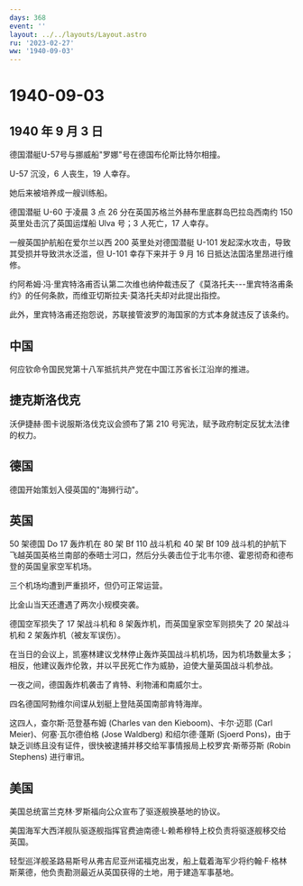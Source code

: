 ```yaml
---
days: 368
event: ''
layout: ../../layouts/Layout.astro
ru: '2023-02-27'
ww: '1940-09-03'
---
```


# 1940-09-03

## 1940 年 9 月 3 日

德国潜艇U-57号与挪威船"罗娜"号在德国布伦斯比特尔相撞。

U-57 沉没，6 人丧生，19 人幸存。

她后来被培养成一艘训练船。

德国潜艇 U-60 于凌晨 3 点 26 分在英国苏格兰外赫布里底群岛巴拉岛西南约
150 英里处击沉了英国运煤船 Ulva 号；3 人死亡，17 人幸存。

一艘英国护航船在爱尔兰以西 200 英里处对德国潜艇 U-101
发起深水攻击，导致其受损并导致洪水泛滥，但 U-101 幸存下来并于 9 月 16
日抵达法国洛里昂进行维修。

约阿希姆·冯·里宾特洛甫否认第二次维也纳仲裁违反了《莫洛托夫---里宾特洛甫条约》的任何条款，而维亚切斯拉夫·莫洛托夫却对此提出指控。

此外，里宾特洛甫还抱怨说，苏联接管波罗的海国家的方式本身就违反了该条约。

## 中国

何应钦命令国民党第十八军抵抗共产党在中国江苏省长江沿岸的推进。

## 捷克斯洛伐克

沃伊捷赫·图卡说服斯洛伐克议会颁布了第 210
号宪法，赋予政府制定反犹太法律的权力。

## 德国

德国开始策划入侵英国的"海狮行动"。

## 英国

50 架德国 Do 17 轰炸机在 80 架 Bf 110 战斗机和 40 架 Bf 109
战斗机的护航下飞越英国英格兰南部的泰晤士河口，然后分头袭击位于北韦尔德、霍恩彻奇和德布登的英国皇家空军机场。

三个机场均遭到严重损坏，但仍可正常运营。

比金山当天还遭遇了两次小规模突袭。

德国空军损失了 17 架战斗机和 8 架轰炸机，而英国皇家空军则损失了 20
架战斗机和 2 架轰炸机（被友军误伤）。

在当日的会议上，凯塞林建议戈林停止轰炸英国战斗机机场，因为机场数量太多；相反，他建议轰炸伦敦，并以平民死亡作为威胁，迫使大量英国战斗机参战。

一夜之间，德国轰炸机袭击了肯特、利物浦和南威尔士。

四名德国阿勃维尔间谍从划艇上登陆英国南部肯特海岸。

这四人，查尔斯·范登基布姆 (Charles van den Kieboom)、卡尔·迈耶 (Carl
Meier)、何塞·瓦尔德伯格 (Jose Waldberg) 和绍尔德·蓬斯 (Sjoerd
Pons)，由于缺乏训练且没有证件，很快被逮捕并移交给军事情报局上校罗宾·斯蒂芬斯
(Robin Stephens) 进行审讯。

## 美国

美国总统富兰克林·罗斯福向公众宣布了驱逐舰换基地的协议。

美国海军大西洋舰队驱逐舰指挥官费迪南德·L·赖希穆特上校负责将驱逐舰移交给英国。

轻型巡洋舰圣路易斯号从弗吉尼亚州诺福克出发，船上载着海军少将约翰·F·格林斯莱德，他负责勘测最近从英国获得的土地，用于建造军事基地。